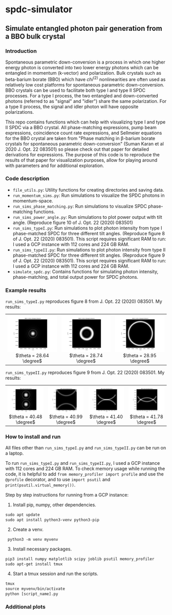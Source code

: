 # spdc-simulator
## Simulate entangled photon pair generation from a BBO bulk crystal
### Introduction
Spontaneous parametric down-conversion is a process in which one higher energy photon is converted into two
lower energy photons which can be entangled in momentum (k-vector) and polarization. Bulk crystals such as
beta-barium borate (BBO) which have $chi^{(2)}$ nonlinearities are often used as relatively low cost platforms for spontaneous parametric down-conversion. BBO crystals can be used to facilitate both type I and type II SPDC processes. For a type I process, the two 
entangled and down-converted photons (referred to as "signal" and "idler") share the same polarization. For a type II process,
the signal and idler photon will have opposite polarizations. 


This repo contains functions which can help with visualizing type I and type II SPDC via a BBO crystal. All 
phase-matching expressions, pump beam expressions, coincidence count rate expressions, and Sellmeier equations for the BBO crystal are taken from 
"Phase matching in β-barium borate crystals for spontaneous parametric down-conversion" (Suman Karan et al 2020 J. Opt. 22 083501) so please check out that paper for detailed derivations for expressions. The purpose of this code is to reproduce the results of that paper for visualization purposes, allow for playing around with parameters and for additional exploration.

### Code description
- `file_utils.py`: Utility functions for creating directories and saving data.
- `run_momentum_sims.py`: Run simulations to visualize the SPDC photons in momentum-space. 
- `run_sims_phase_matching.py`: Run simulations to visualize SPDC phase-matching functions.
- `run_sims_power_angle.py`: Run simulations to plot power output with tilt angle. (Reproduce figure 10 of J. Opt. 22 (2020) 083501)
- `run_sims_typeI.py`: Run simulations to plot photon intensity from type I phase-matched SPDC for three different tilt angles. (Reproduce figure 8 of J. Opt. 22 (2020) 083501). This script requires significant RAM to run: I used a GCP instance with 112 cores and 224 GB RAM. 
- `run_sims_typeII.py`: Run simulations to plot photon intensity from type II phase-matched SPDC for three different tilt angles. (Reproduce figure 9 of J. Opt. 22 (2020) 083501). This script requires significant RAM to run: I used a GCP instance with 112 cores and 224 GB RAM. 
- `simulate_spdc.py`: Contains functions for simulating photon intensity, phase-matching, and total output power for SPDC photons.

### Example results
`run_sims_typeI.py` reproduces figure 8 from J. Opt. 22 (2020) 083501. My results:
<table>
  <tr>
    <td style="text-align:center;">
      <img src="imgs/type1a.png" alt="$\theta = 28.64 \degree$" width="240"/><br>
      $\theta = 28.64 \degree$
    </td>
    <td style="text-align:center;">
      <img src="imgs/type1b.png" alt="$\theta = 28.74 \degree$" width="240"/><br>
      $\theta = 28.74 \degree$
    </td>
    <td style="text-align:center;">
      <img src="imgs/type1c.png" alt="$\theta = 28.95 \degree$" width="240"/><br>
      $\theta = 28.95 \degree$
    </td>
  </tr>
</table>

`run_sims_typeII.py` reproduces figure 9 from J. Opt. 22 (2020) 083501. My results:
<table>
  <tr>
    <td style="text-align:center;">
      <img src="imgs/type2a.png" alt="$\theta = 40.48 \degree$" width="200"/><br>
      $\theta = 40.48 \degree$
    </td>
    <td style="text-align:center;">
      <img src="imgs/type2b.png" alt="$\theta = 40.99 \degree$" width="200"/><br>
      $\theta = 40.99 \degree$
    </td>
    <td style="text-align:center;">
      <img src="imgs/type2c.png" alt="$\theta = 41.40 \degree$" width="200"/><br>
      $\theta = 41.40 \degree$
    </td>
    <td style="text-align:center;">
      <img src="imgs/type2d.png" alt="$\theta = 41.78 \degree$" width="200"/><br>
      $\theta = 41.78 \degree$
    </td>
  </tr>
</table>


### How to install and run
All files other than `run_sims_typeI.py` and `run_sims_typeII.py` can be run on a laptop. 

To run `run_sims_typeI.py` and `run_sims_typeII.py`, I used a GCP instance with 112 cores and 224 GB RAM. To check memory usage while running the code, it is helpful to add `from memory_profiler import profile` and use the `@profile` decorator, and to use `import psutil` and
`print(psutil.virtual_memory())`.

Step by step instructions for running from a GCP instance:
1. Install pip, numpy, other dependencies.

```
sudo apt update
sudo apt install python3-venv python3-pip
```

2. Create a venv.
```
 python3 -m venv myvenv
```

3. Install necessary packages.
```
pip3 install numpy matplotlib scipy joblib psutil memory_profiler
sudo apt-get install tmux
```

4. Start a tmux session and run the scripts. 
```
tmux
source myvenv/bin/activate
python [script_name].py
```

### Additional plots

